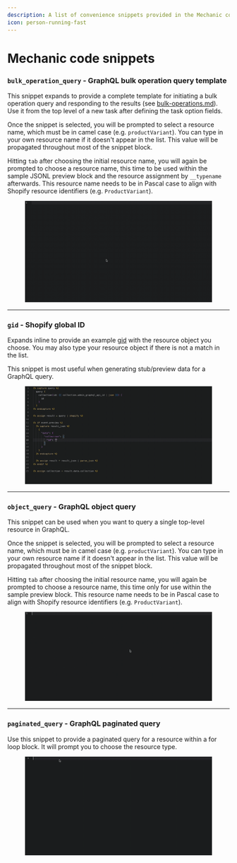 ```yaml
---
description: A list of convenience snippets provided in the Mechanic code editor.
icon: person-running-fast
---
```


# Mechanic code snippets

### `bulk_operation_query` - GraphQL bulk operation query template <a href="#bulk_operation_query" id="bulk_operation_query"></a>

This snippet expands to provide a complete template for initiating a bulk operation query and responding to the results (see [bulk-operations.md](../../core/shopify/read/bulk-operations.md "mention")). Use it from the top level of a new task after defining the task option fields.

Once the snippet is selected, you will be prompted to select a resource name, which must be in camel case (e.g. `productVariant`). You can type in your own resource name if it doesn't appear in the list. This value will be propagated throughout most of the snippet block.

Hitting `tab` after choosing the initial resource name, you will again be prompted to choose a resource name, this time to be used within the sample JSONL preview block and the resource assignment by `__typename` afterwards. This resource name needs to be in Pascal case to align with Shopify resource identifiers (e.g. `ProductVariant`).

<figure><img src="../../.gitbook/assets/2024-09-06 16.00.07.gif" alt=""><figcaption></figcaption></figure>

***

### `gid` -  Shopify global ID <a href="#gid" id="gid"></a>

Expands inline to provide an example [gid](https://shopify.dev/docs/api/usage/gids) with the resource object you choose. You may also type your resource object if there is not a match in the list.

This snippet is most useful when generating stub/preview data for a GraphQL query.

<figure><img src="../../.gitbook/assets/2024-09-06 16.01.34.gif" alt=""><figcaption></figcaption></figure>

***

### `object_query` - GraphQL object query <a href="#object_query" id="object_query"></a>

This snippet can be used when you want to query a single top-level resource in GraphQL.

Once the snippet is selected, you will be prompted to select a resource name, which must be in camel case (e.g. `productVariant`). You can type in your own resource name if it doesn't appear in the list. This value will be propagated throughout most of the snippet block.

Hitting `tab` after choosing the initial resource name, you will again be prompted to choose a resource name, this time only for use within the sample preview block. This resource name needs to be in Pascal case to align with Shopify resource identifiers (e.g. `ProductVariant`).

<figure><img src="../../.gitbook/assets/2024-09-06 16.02.37.gif" alt=""><figcaption></figcaption></figure>

***

### `paginated_query` - GraphQL paginated query <a href="#paginated_query" id="paginated_query"></a>

Use this snippet to provide a paginated query for a resource within a for loop block. It will prompt you to choose the resource type.

<figure><img src="../../.gitbook/assets/2024-09-06 16.03.38.gif" alt=""><figcaption></figcaption></figure>

